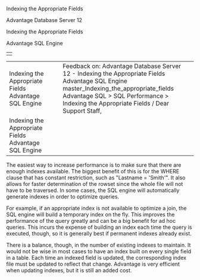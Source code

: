 Indexing the Appropriate Fields




Advantage Database Server 12  

Indexing the Appropriate Fields

Advantage SQL Engine

|  |
| --- |
|  |

|  |  |  |  |  |
| --- | --- | --- | --- | --- |
| Indexing the Appropriate Fields  Advantage SQL Engine |  |  | Feedback on: Advantage Database Server 12 - Indexing the Appropriate Fields Advantage SQL Engine master\_Indexing\_the\_appropriate\_fields Advantage SQL > SQL Performance > Indexing the Appropriate Fields / Dear Support Staff, |  |
| Indexing the Appropriate Fields  Advantage SQL Engine |  |  |  |  |

The easiest way to increase performance is to make sure that there are enough indexes available. The biggest benefit of this is for the WHERE clause that has constant restriction, such as "Lastname = 'Smith'". It also allows for faster determination of the rowset since the whole file will not have to be traversed. In some cases, the SQL engine will automatically generate indexes in order to optimize queries.

For example, if an appropriate index is not available to optimize a join, the SQL engine will build a temporary index on the fly. This improves the performance of the query greatly and can be a big benefit for ad hoc queries. This incurs the expense of building an index each time the query is executed, though, so it is generally best if permanent indexes already exist.

There is a balance, though, in the number of existing indexes to maintain. It would not be wise in most cases to have an index built on every single field in a table. Each time an indexed field is updated, the corresponding index file must be updated to reflect that change. Advantage is very efficient when updating indexes, but it is still an added cost.